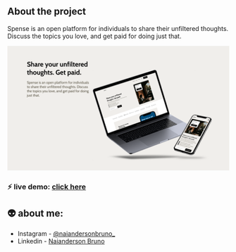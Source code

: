 ## About the project
Spense is an open platform for individuals to share their unfiltered thoughts. Discuss the topics you love, and get paid for doing just that.

![](./src/Assets/spense.png)

### ⚡️ live demo: [click here](https://sspense.netlify.app/)

## 👽 about me:
- Instagram - [@naiandersonbruno_](https://www.instagram.com/naiandersonbruno_/)
- Linkedin - [Naianderson Bruno](www.linkedin.com/in/naianderson-bruno-franca)